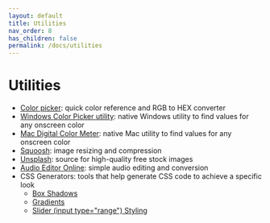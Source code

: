 ```yaml
---
layout: default
title: Utilities
nav_order: 8
has_children: false
permalink: /docs/utilities
---
```

# Utilities
- [Color picker](https://g.co/kgs/aUsQzS): quick color reference and RGB to HEX converter
- [Windows Color Picker utility](https://learn.microsoft.com/en-us/windows/powertoys/color-picker): native Windows utility to find values for any onscreen color
- [Mac Digital Color Meter](https://support.apple.com/en-ca/guide/digital-color-meter/welcome/mac): native Mac utility to find values for any onscreen color
- [Squoosh](https://squoosh.app): image resizing and compression
- [Unsplash](https://unsplash.com): source for high-quality free stock images
- [Audio Editor Online](https://editor.audio/): simple audio editing and conversion
- CSS Generators: tools that help generate CSS code to achieve a specific look
  - [Box Shadows](https://www.cssportal.com/css3-box-shadow-generator/)
  - [Gradients](https://cssgradient.io/)
  - [Slider (input type="range") Styling](https://www.cssportal.com/style-input-range/)